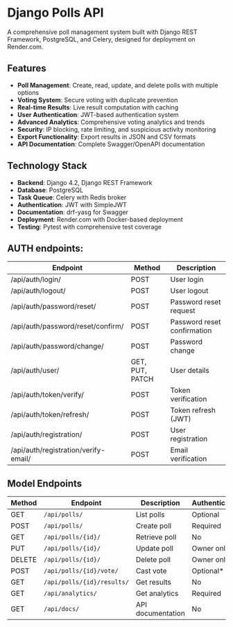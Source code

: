 # Django Polls API

A comprehensive poll management system built with Django REST Framework, PostgreSQL, and Celery, designed for deployment on Render.com.

## Features

- **Poll Management**: Create, read, update, and delete polls with multiple options
- **Voting System**: Secure voting with duplicate prevention
- **Real-time Results**: Live result computation with caching
- **User Authentication**: JWT-based authentication system
- **Advanced Analytics**: Comprehensive voting analytics and trends
- **Security**: IP blocking, rate limiting, and suspicious activity monitoring
- **Export Functionality**: Export results in JSON and CSV formats
- **API Documentation**: Complete Swagger/OpenAPI documentation

## Technology Stack

- **Backend**: Django 4.2, Django REST Framework
- **Database**: PostgreSQL
- **Task Queue**: Celery with Redis broker
- **Authentication**: JWT with SimpleJWT
- **Documentation**: drf-yasg for Swagger
- **Deployment**: Render.com with Docker-based deployment
- **Testing**: Pytest with comprehensive test coverage

## AUTH endpoints:

| Endpoint | Method | Description |
|--------|----------|-------------|
|/api/auth/login/|	POST|	User login|
|/api/auth/logout/|	POST|	User logout|
|/api/auth/password/reset/|	POST|	Password reset request|
|/api/auth/password/reset/confirm/|	POST|	Password reset confirmation|
|/api/auth/password/change/|	POST|	Password change|
|/api/auth/user/|	GET, PUT, PATCH|	User details|
|/api/auth/token/verify/|	POST|	Token verification|
|/api/auth/token/refresh/|	POST|	Token refresh (JWT)|
|/api/auth/registration/|	POST|	User registration|
|/api/auth/registration/verify-email/|	POST|	Email verification|

## Model Endpoints

| Method | Endpoint | Description | Authentication |
|--------|----------|-------------|----------------|
| GET | `/api/polls/` | List polls | Optional |
| POST | `/api/polls/` | Create poll | Required |
| GET | `/api/polls/{id}/` | Retrieve poll | No |
| PUT | `/api/polls/{id}/` | Update poll | Owner only |
| DELETE | `/api/polls/{id}/` | Delete poll | Owner only |
| POST | `/api/polls/{id}/vote/` | Cast vote | Optional* |
| GET | `/api/polls/{id}/results/` | Get results | No |
| GET | `/api/analytics/` | Get analytics | Required |
| GET | `/api/docs/` | API documentation | No |

